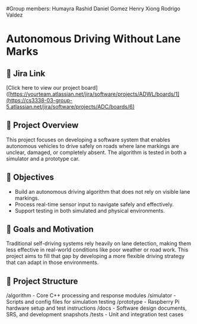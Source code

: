 #Group members:
Humayra Rashid
Daniel Gomez
Henry Xiong
Rodrigo Valdez

# Autonomous Driving Without Lane Marks

## 📌 Jira Link  
[Click here to view our project board]([https://yourteam.atlassian.net/jira/software/projects/ADWL/boards/1](https://cs3338-03-group-5.atlassian.net/jira/software/projects/ADC/boards/6)

## 🚗 Project Overview  
This project focuses on developing a software system that enables autonomous vehicles to drive safely on roads where lane markings are unclear, damaged, or completely absent. The algorithm is tested in both a simulator and a prototype car.

## 🎯 Objectives  
- Build an autonomous driving algorithm that does not rely on visible lane markings.
- Process real-time sensor input to navigate safely and effectively.
- Support testing in both simulated and physical environments.

## 🎯 Goals and Motivation  
Traditional self-driving systems rely heavily on lane detection, making them less effective in real-world conditions like poor weather or road work. This project aims to fill that gap by developing a more flexible driving strategy that can adapt in those environments.

## 📁 Project Structure  
/algorithm - Core C++ processing and response modules
/simulator - Scripts and config files for simulation testing
/prototype - Raspberry Pi hardware setup and test instructions
/docs - Software design documents, SRS, and development snapshots
/tests - Unit and integration test cases
